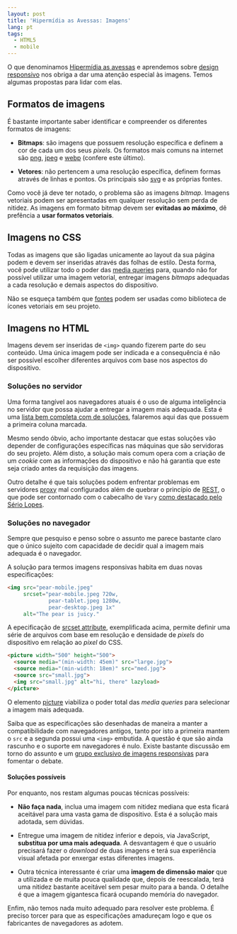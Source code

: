 ```yaml
---
layout: post
title: 'Hipermídia as Avessas: Imagens'
lang: pt
tags:
  - HTML5
  - mobile
---
```


O que denominamos [Hipermídia as avessas](/hipermidia-as-avessas.html) e aprendemos sobre [design responsivo](/hipermidia-as-avessas-responsive-design.html) nos obriga a dar uma atenção especial às imagens. Temos algumas propostas para lidar com elas.

## Formatos de imagens

É bastante importante saber identificar e compreender os diferentes formatos de imagens:

- **Bitmaps**: são imagens que possuem resolução específica e definem a cor de cada um dos seus *pixels*. Os formatos mais comuns na internet são [png](http://en.wikipedia.org/wiki/Portable_Network_Graphics), [jpeg](http://en.wikipedia.org/wiki/JPEG) e [webp](https://developers.google.com/speed/webp) (confere este último).

- **Vetores**: não pertencem a uma resolução específica, definem formas através de linhas e pontos. Os principais são [svg](http://en.wikipedia.org/wiki/Scalable_Vector_Graphics) e as próprias fontes.

Como você já deve ter notado, o problema são as imagens *bitmap*. Imagens vetoriais podem ser apresentadas em qualquer resolução sem perda de nitidez. As imagens em formato bitmap devem ser **evitadas ao máximo**, dê prefência a **usar formatos vetoriais**.

## Imagens no CSS

Todas as imagens que são ligadas unicamente ao layout da sua página podem e devem ser inseridas através das folhas de estilo. Desta forma, você pode utilizar todo o poder das [media queries](/hipermidia-as-avessas-responsive-design.html#Media-Queries) para, quando não for possível utilizar uma imagem vetorial, entregar imagens *bitmaps* adequadas a cada resolução e demais aspectos do dispositivo.

Não se esqueça também que [fontes](http://fortawesome.github.io/Font-Awesome) podem ser usadas como biblioteca de ícones vetoriais em seu projeto.

## Imagens no HTML

Imagens devem ser inseridas de `<img>` quando fizerem parte do seu conteúdo. Uma única imagem pode ser indicada e a consequência é não ser possível escolher diferentes arquivos com base nos aspectos do dispositivo.

### Soluções no servidor

Uma forma tangível aos navegadores atuais é o uso de alguma inteligência no servidor que possa ajudar a entregar a imagem mais adequada. Esta é uma [lista bem completa com de soluções](https://docs.google.com/spreadsheet/ccc?key=0Al0lI17fOl9DdDgxTFVoRzFpV3VCdHk2NTBmdVI2OXc#gid=0), falaremos aqui das que possuem a primeira coluna marcada.

Mesmo sendo óbvio, acho importante destacar que estas soluções vão depender de configurações específicas nas máquinas que são servidoras do seu projeto. Além disto, a solução mais comum opera com a criação de um *cookie* com as informações do dispositivo e não há garantia que este seja criado antes da requisição das imagens.

Outro detalhe é que tais soluções podem enfrentar problemas em servidores [proxy](http://pt.wikipedia.org/wiki/Proxy) mal configurados além de quebrar o princípio de [REST](http://pt.wikipedia.org/wiki/REST), o que pode ser contornado com o cabecalho de `Vary` [como destacado pelo Sério Lopes](https://twitter.com/sergio_caelum/statuses/379684187600482304).

### Soluções no navegador

Sempre que pesquiso e penso sobre o assunto me parece bastante claro que o único sujeito com capacidade de decidir qual a imagem mais adequada é o navegador.

A solução para termos imagens responsivas habita em duas novas especificações:

~~~ html
<img src="pear-mobile.jpeg"
     srcset="pear-mobile.jpeg 720w, 
             pear-tablet.jpeg 1280w, 
             pear-desktop.jpeg 1x"
     alt="The pear is juicy."
~~~

A epecificação de [srcset attribute](https://html.spec.whatwg.org/multipage/embedded-content.html#attr-img-srcset), exemplificada acima, permite definir uma série de arquivos com base em resolução e densidade de *pixels* do dispositivo em relação ao *pixel* do CSS.

~~~ html
<picture width="500" height="500">
  <source media="(min-width: 45em)" src="large.jpg">
  <source media="(min-width: 18em)" src="med.jpg">
  <source src="small.jpg">
  <img src="small.jpg" alt="hi, there" lazyload>
</picture>
~~~

O elemento [picture](http://www.w3.org/TR/html-picture-element) viabiliza o poder total das *media queries* para selecionar a imagem mais adequada.

Saiba que as especificações são desenhadas de maneira a manter a compatibilidade com navegadores antigos, tanto por isto a primeira mantem o `src` e a segunda possui uma `<img>` embutida. A questão é que são ainda rascunho e o suporte em navegadores é nulo. Existe bastante discussão em torno do assunto e um [grupo exclusivo de imagens responsivas](http://www.w3.org/community/respimg/) para fomentar o debate.

#### Soluções possíveis

Por enquanto, nos restam algumas poucas técnicas possíveis:

- **Não faça nada**, inclua uma imagem com nitidez mediana que esta ficará aceitável para uma vasta gama de dispositivo. Esta é a solução mais adotada, sem dúvidas.

- Entregue uma imagem de nitidez inferior e depois, via JavaScript, **substitua por uma mais adequada**. A desvantagem é que o usuário precisará fazer o *download* de duas imagens e terá sua experiência visual afetada por enxergar estas diferentes imagens.

- Outra técnica interessante é criar uma **imagem de dimensão maior** que a utilizada e de muita pouca qualidade que, depois de reescalada, terá uma nitidez bastante aceitável sem pesar muito para a banda. O detalhe é que a imagem gigantesca ficará ocupando memória do navegador.

Enfim, não temos nada muito adequado para resolver este problema. É preciso torcer para que as especificações amadureçam logo e que os fabricantes de navegadores as adotem.
